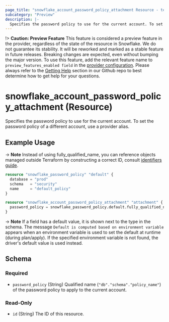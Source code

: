 ```yaml
---
page_title: "snowflake_account_password_policy_attachment Resource - terraform-provider-snowflake"
subcategory: "Preview"
description: |-
  Specifies the password policy to use for the current account. To set the password policy of a different account, use a provider alias.
---
```


!> **Caution: Preview Feature** This feature is considered a preview feature in the provider, regardless of the state of the resource in Snowflake. We do not guarantee its stability. It will be reworked and marked as a stable feature in future releases. Breaking changes are expected, even without bumping the major version. To use this feature, add the relevant feature name to `preview_features_enabled field` in the [provider configuration](https://registry.terraform.io/providers/Snowflake-Labs/snowflake/latest/docs#schema). Please always refer to the [Getting Help](https://github.com/Snowflake-Labs/terraform-provider-snowflake?tab=readme-ov-file#getting-help) section in our Github repo to best determine how to get help for your questions.

# snowflake_account_password_policy_attachment (Resource)

Specifies the password policy to use for the current account. To set the password policy of a different account, use a provider alias.

## Example Usage

-> **Note** Instead of using fully_qualified_name, you can reference objects managed outside Terraform by constructing a correct ID, consult [identifiers guide](../guides/identifiers_rework_design_decisions#new-computed-fully-qualified-name-field-in-resources).
<!-- TODO(SNOW-1634854): include an example showing both methods-->

```terraform
resource "snowflake_password_policy" "default" {
  database = "prod"
  schema   = "security"
  name     = "default_policy"
}

resource "snowflake_account_password_policy_attachment" "attachment" {
  password_policy = snowflake_password_policy.default.fully_qualified_name
}
```

-> **Note** If a field has a default value, it is shown next to the type in the schema. The message `Default is computed based on environment variable` appears when an environment variable is used to set the default at runtime (during plan/apply). If the specified environment variable is not found, the driver's default value is used instead.

<!-- schema generated by tfplugindocs -->
## Schema

### Required

- `password_policy` (String) Qualified name (`"db"."schema"."policy_name"`) of the password policy to apply to the current account.

### Read-Only

- `id` (String) The ID of this resource.
